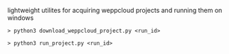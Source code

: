 lightweight utilites for acquiring weppcloud projects and running them on windows

```
> python3 download_weppcloud_project.py <run_id>
```

```
> python3 run_project.py <run_id>
```